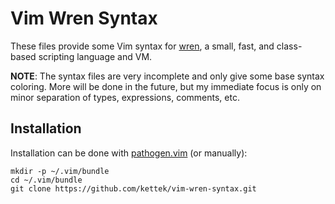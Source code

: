 # Vim Wren Syntax
These files provide some Vim syntax for [wren](http://wren.io/), a small, fast, and class-based scripting language and VM.

**NOTE**: The syntax files are very incomplete and only give some base syntax coloring. More will be done in the future, but my immediate focus is only on minor separation of types, expressions, comments, etc.

## Installation
Installation can be done with [pathogen.vim](https://github.com/tpope/vim-pathogen) (or manually):

```
mkdir -p ~/.vim/bundle
cd ~/.vim/bundle
git clone https://github.com/kettek/vim-wren-syntax.git
```
